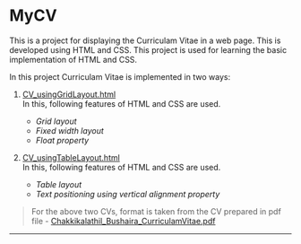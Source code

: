 # MyCV
This is a project for displaying the Curriculam Vitae in a web page. This is developed using HTML and CSS. This project is used for learning the basic implementation of HTML and CSS.

In this project Curriculam Vitae is implemented in two ways: 
1. [CV_usingGridLayout.html](https://htmlpreview.github.io/?https://github.com/Bushaira/MyCV/blob/master/GridLayout/CV_usingGridLayout.html "Open CV")  
In this, following features of HTML and CSS are used. 
    * _Grid layout_
    * _Fixed width layout_
    * _Float property_

2. [CV_usingTableLayout.html](https://htmlpreview.github.io/?https://github.com/Bushaira/MyCV/blob/master/TableLayout/CV_usingTableLayout.html "Open CV")   
In this, following features of HTML and CSS are used. 
    * _Table layout_
    * _Text positioning using vertical alignment property_  

> For the above two CVs, format is taken from the CV prepared in pdf file - [Chakkikalathil_Bushaira_CurriculamVitae.pdf](https://github.com/Bushaira/MyCV/blob/master/Chakkikalathil_Bushaira_CurriculamVitae.pdf "Open CV in pdf")  

***

